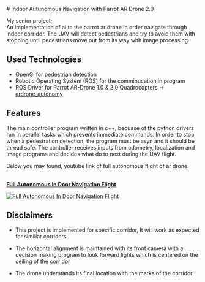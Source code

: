 # Indoor Autunomous Navigation with Parrot AR Drone 2.0

My senior project; <br/> 
An implementation of ai  to the parrot ar drone in order navigate through 
indoor corridor. The UAV will detect pedestrians and try to avoid them with stopping
until pedestrians move out from its way with image processing. 


## Used Technologies

* OpenGl for pedestrian detection
* Robotic Operating System (ROS) for the comminucation in program
* ROS Driver for Parrot AR-Drone 1.0 & 2.0 Quadrocopters -> [ardrone_autonomy](https://github.com/AutonomyLab/ardrone_autonomy)


## Features

The main controller program written in c++, becuase of the python drivers run in parallel tasks which prevents immediate commands. 
In order to stop when a pedestration detection, the program must be asyn and it should be thread safe. The controller receives inputs from odometry, localization and image programs and decides what do to next during the UAV flight. 

Below you may found, youtube link of full autonomous flight of ar drone.
<br/>
<br/>

**[Full Autonomous In Door Navigation Flight](https://www.youtube.com/watch?v=Q-z_uf2PPwA)** <br/>

[![Full Autonomous In Door Navigation Flight](https://img.youtube.com/vi/Q-z_uf2PPwA/0.jpg)](https://www.youtube.com/watch?v=Q-z_uf2PPwA)


## Disclaimers

* This project is implemented for specific corridor, It will work as expected for similiar corridors.

* The horizontal alignment is maintained with its front camera with a decision making program to look forward lights which is centered on the ceiling of the corridor

* The drone understands its final location with the marks of the corridor
